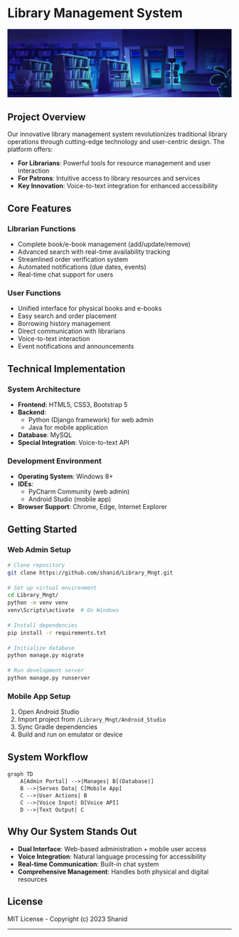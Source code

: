 # Library Management System

![Library System Banner](./Banner/6ae3a156-f99b-4456-8ed5-174b2285d576.jpg)  

## Project Overview

Our innovative library management system revolutionizes traditional library operations through cutting-edge technology and user-centric design. The platform offers:

- **For Librarians**: Powerful tools for resource management and user interaction
- **For Patrons**: Intuitive access to library resources and services
- **Key Innovation**: Voice-to-text integration for enhanced accessibility

## Core Features

### Librarian Functions
- Complete book/e-book management (add/update/remove)
- Advanced search with real-time availability tracking
- Streamlined order verification system
- Automated notifications (due dates, events)
- Real-time chat support for users

### User Functions
- Unified interface for physical books and e-books
- Easy search and order placement
- Borrowing history management
- Direct communication with librarians
- Voice-to-text interaction
- Event notifications and announcements

## Technical Implementation

### System Architecture
- **Frontend**: HTML5, CSS3, Bootstrap 5
- **Backend**: 
  - Python (Django framework) for web admin
  - Java for mobile application
- **Database**: MySQL
- **Special Integration**: Voice-to-text API

### Development Environment
- **Operating System**: Windows 8+
- **IDEs**: 
  - PyCharm Community (web admin)
  - Android Studio (mobile app)
- **Browser Support**: Chrome, Edge, Internet Explorer

## Getting Started

### Web Admin Setup
```bash
# Clone repository
git clone https://github.com/shanid/Library_Mngt.git

# Set up virtual environment
cd Library_Mngt/
python -m venv venv
venv\Scripts\activate  # On Windows

# Install dependencies
pip install -r requirements.txt

# Initialize database
python manage.py migrate

# Run development server
python manage.py runserver
```

### Mobile App Setup
1. Open Android Studio
2. Import project from `/Library_Mngt/Android_Studio`
3. Sync Gradle dependencies
4. Build and run on emulator or device

## System Workflow

```mermaid
graph TD
    A[Admin Portal] -->|Manages| B[(Database)]
    B -->|Serves Data| C[Mobile App]
    C -->|User Actions| B
    C -->|Voice Input| D[Voice API]
    D -->|Text Output| C
```

## Why Our System Stands Out

- **Dual Interface**: Web-based administration + mobile user access
- **Voice Integration**: Natural language processing for accessibility
- **Real-time Communication**: Built-in chat system
- **Comprehensive Management**: Handles both physical and digital resources

## License

MIT License - Copyright (c) 2023 Shanid

---


